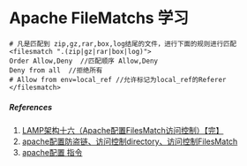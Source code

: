 # Apache FileMatchs 学习


```
# 凡是匹配到 zip,gz,rar,box,log结尾的文件，进行下面的规则进行匹配
<filesmatch ".(zip|gz|rar|box|log)"> 
Order Allow,Deny  //匹配顺序 Allow,Deny
Deny from all  //拒绝所有
# Allow from env=local_ref //允许标记为local_ref的Referer
</filesmatch>
```


##### References
1. [LAMP架构十六（Apache配置FilesMatch访问控制）【完】](https://blog.csdn.net/sj349781478/article/details/84718409)
2. [apache配置防盗链、访问控制directory、访问控制FilesMatch](https://blog.51cto.com/10941098/2155452)
3. [apache配置<Files> <FilesMatch> <Location><LocationMatch>指令](https://www.cnblogs.com/jishume/articles/2079697.html)

